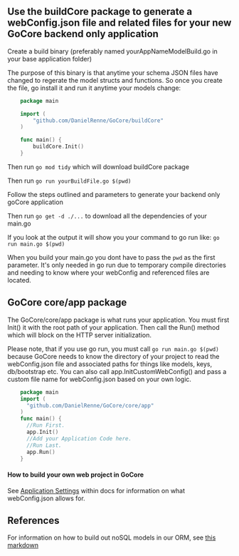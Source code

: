 ## Use the buildCore package to generate a webConfig.json file and related files for your new GoCore backend only application

Create a build binary (preferably named yourAppNameModelBuild.go in your base application folder)

The purpose of this binary is that anytime your schema JSON files have changed to regerate the model structs and functions. So once you create the file, go install it and run it anytime your models change:

```go
    package main

    import (
    	"github.com/DanielRenne/GoCore/buildCore"
    )

    func main() {
    	buildCore.Init()
    }
```

Then run `go mod tidy` which will download buildCore package

Then run `go run yourBuildFile.go $(pwd)`

Follow the steps outlined and parameters to generate your backend only goCore application

Then run `go get -d ./...` to download all the dependencies of your main.go

If you look at the output it will show you your command to go run like: `go run main.go $(pwd)`

When you build your main.go you dont have to pass the `pwd` as the first parameter. It's only needed in go run due to temporary compile directories and needing to know where your webConfig and referenced files are located.

## GoCore core/app package

The GoCore/core/app package is what runs your application. You must first Init() it with the root path of your application. Then call the Run() method which will block on the HTTP server initialization.

Please note, that if you use go run, you must call `go run main.go $(pwd)` because GoCore needs to know the directory of your project to read the webConfig.json file and associated paths for things like models, keys, db/bootstrap etc. You can also call app.InitCustomWebConfig() and pass a custom file name for webConfig.json based on your own logic.

```go
    package main
    import (
      "github.com/DanielRenne/GoCore/core/app"
    )
    func main() {
      //Run First.
      app.Init()
      //Add your Application Code here.
      //Run Last.
      app.Run()
    }
```

#### How to build your own web project in GoCore

See [Application Settings](https://github.com/DanielRenne/GoCore/blob/master/doc/Application_Settings.md) within docs for information on what webConfig.json allows for.

## References

For information on how to build out noSQL models in our ORM, see [this markdown](https://github.com/DanielRenne/GoCore/blob/master/doc/NOSQL_Schema_Model.md)
